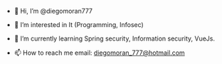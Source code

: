 - 👋 Hi, I’m @diegomoran777

- 👀 I’m interested in It (Programming, Infosec)

- 🌱 I’m currently learning Spring security, Information security, VueJs.

- 📫 How to reach me email: diegomoran_777@hotmail.com

